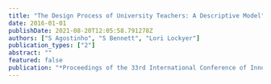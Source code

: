 ```yaml
---
title: "The Design Process of University Teachers: A Descriptive Model"
date: 2016-01-01
publishDate: 2021-08-20T12:05:58.791278Z
authors: ["S Agostinho", "S Bennett", "Lori Lockyer"]
publication_types: ["2"]
abstract: ""
featured: false
publication: "*Proceedings of the 33rd International Conference of Innovation, Practice and łdots*"
---
```



